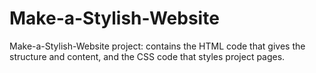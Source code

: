 # Make-a-Stylish-Website
Make-a-Stylish-Website project: contains the HTML code that gives the structure and content, and the CSS code that styles project pages.
